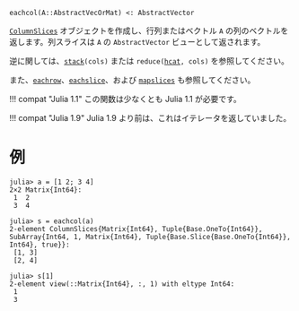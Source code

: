 ```
eachcol(A::AbstractVecOrMat) <: AbstractVector
```

[`ColumnSlices`](@ref) オブジェクトを作成し、行列またはベクトル `A` の列のベクトルを返します。列スライスは `A` の `AbstractVector` ビューとして返されます。

逆に関しては、[`stack`](@ref)`(cols)` または `reduce(`[`hcat`](@ref)`, cols)` を参照してください。

また、[`eachrow`](@ref)、[`eachslice`](@ref)、および [`mapslices`](@ref) も参照してください。

!!! compat "Julia 1.1"
    この関数は少なくとも Julia 1.1 が必要です。


!!! compat "Julia 1.9"
    Julia 1.9 より前は、これはイテレータを返していました。


# 例

```jldoctest
julia> a = [1 2; 3 4]
2×2 Matrix{Int64}:
 1  2
 3  4

julia> s = eachcol(a)
2-element ColumnSlices{Matrix{Int64}, Tuple{Base.OneTo{Int64}}, SubArray{Int64, 1, Matrix{Int64}, Tuple{Base.Slice{Base.OneTo{Int64}}, Int64}, true}}:
 [1, 3]
 [2, 4]

julia> s[1]
2-element view(::Matrix{Int64}, :, 1) with eltype Int64:
 1
 3
```
